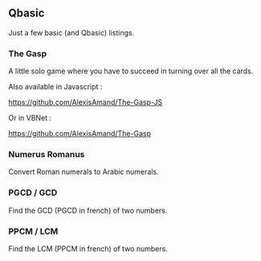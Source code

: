 Qbasic
------

Just a few basic (and Qbasic) listings.

### The Gasp

A little solo game where you have to succeed in turning over all the cards.

Also available in Javascript :

https://github.com/AlexisAmand/The-Gasp-JS

Or in VBNet :

https://github.com/AlexisAmand/The-Gasp

### Numerus Romanus

Convert Roman numerals to Arabic numerals.

### PGCD / GCD

Find the GCD (PGCD in french) of two numbers.

### PPCM / LCM

Find the LCM (PPCM in french) of two numbers.
